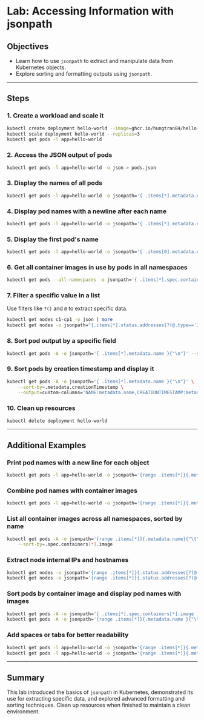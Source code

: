 # Lab: Accessing Information with jsonpath

## Objectives
- Learn how to use `jsonpath` to extract and manipulate data from Kubernetes objects.
- Explore sorting and formatting outputs using `jsonpath`.

---

## Steps

### 1. Create a workload and scale it
```bash
kubectl create deployment hello-world --image=ghcr.io/hungtran84/hello-app:1.0
kubectl scale deployment hello-world --replicas=3
kubectl get pods -l app=hello-world
```

### 2. Access the JSON output of pods
```bash
kubectl get pods -l app=hello-world -o json > pods.json
```

### 3. Display the names of all pods
```bash
kubectl get pods -l app=hello-world -o jsonpath='{ .items[*].metadata.name }'
```

### 4. Display pod names with a newline after each name
```bash
kubectl get pods -l app=hello-world -o jsonpath='{ .items[*].metadata.name }{"\n"}'
```

### 5. Display the first pod's name
```bash
kubectl get pods -l app=hello-world -o jsonpath='{ .items[0].metadata.name }{"\n"}'
```

### 6. Get all container images in use by pods in all namespaces
```bash
kubectl get pods --all-namespaces -o jsonpath='{ .items[*].spec.containers[*].image }{"\n"}'
```

### 7. Filter a specific value in a list
Use filters like `?()` and `@` to extract specific data.
```bash
kubectl get nodes c1-cp1 -o json | more
kubectl get nodes -o jsonpath="{.items[*].status.addresses[?(@.type=='InternalIP')].address}"
```

### 8. Sort pod output by a specific field
```bash
kubectl get pods -A -o jsonpath='{ .items[*].metadata.name }{"\n"}' --sort-by=.metadata.name
```

### 9. Sort pods by creation timestamp and display it
```bash
kubectl get pods -A -o jsonpath='{ .items[*].metadata.name }{"\n"}' \
    --sort-by=.metadata.creationTimestamp \
    --output=custom-columns='NAME:metadata.name,CREATIONTIMESTAMP:metadata.creationTimestamp'
```

### 10. Clean up resources
```bash
kubectl delete deployment hello-world
```

---

## Additional Examples

### Print pod names with a new line for each object
```bash
kubectl get pods -l app=hello-world -o jsonpath='{range .items[*]}{.metadata.name}{"\n"}{end}'
```

### Combine pod names with container images
```bash
kubectl get pods -l app=hello-world -o jsonpath='{range .items[*]}{.metadata.name}{.spec.containers[*].image}{"\n"}{end}'
```

### List all container images across all namespaces, sorted by name
```bash
kubectl get pods -A -o jsonpath='{range .items[*]}{.metadata.name}{"\t"}{.spec.containers[*].image}{"\n"}{end}' \
    --sort-by=.spec.containers[*].image
```

### Extract node internal IPs and hostnames
```bash
kubectl get nodes -o jsonpath='{range .items[*]}{.status.addresses[?(@.type=="InternalIP")].address}{"\n"}{end}'
kubectl get nodes -o jsonpath='{range .items[*]}{.status.addresses[?(@.type=="Hostname")].address}{"\n"}{end}'
```

### Sort pods by container image and display pod names with images
```bash
kubectl get pods -A -o jsonpath='{ .items[*].spec.containers[*].image }' --sort-by=.spec.containers[*].image
kubectl get pods -A -o jsonpath='{range .items[*]}{.metadata.name }{"\t"}{.spec.containers[*].image }{"\n"}{end}' --sort-by=.spec.containers[*].image
```

### Add spaces or tabs for better readability
```bash
kubectl get pods -l app=hello-world -o jsonpath='{range .items[*]}{.metadata.name}{" "}{.spec.containers[*].image}{"\n"}{end}'
kubectl get pods -l app=hello-world -o jsonpath='{range .items[*]}{.metadata.name}{"\t"}{.spec.containers[*].image}{"\n"}{end}'
```

---

## Summary
This lab introduced the basics of `jsonpath` in Kubernetes, demonstrated its use for extracting specific data, and explored advanced formatting and sorting techniques. Clean up resources when finished to maintain a clean environment.
